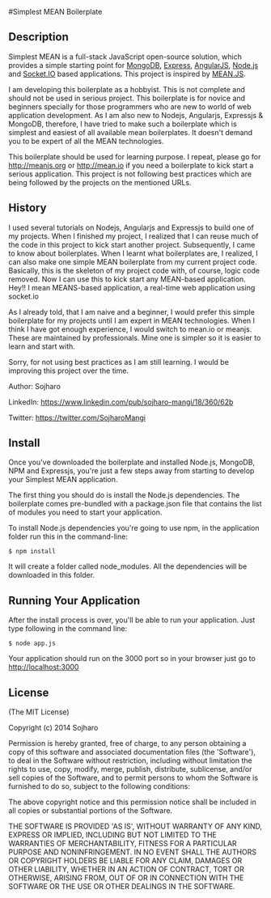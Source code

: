 #Simplest MEAN Boilerplate

## Description

Simplest MEAN is a full-stack JavaScript open-source solution, which provides a simple starting point for [MongoDB](http://www.mongodb.org/), [Express](http://expressjs.com/), [AngularJS](http://angularjs.org/), [Node.js](http://www.nodejs.org/) and [Socket.IO](http://socket.io) based applications. This project is inspired by [MEAN.JS](https://github.com/meanjs/mean).

I am developing this boilerplate as a hobbyist. This is not complete and should not be used in serious project. This boilerplate is for novice and beginners specially for those programmers who are new to world of web application development. As I am also new to Nodejs, Angularjs, Expressjs & MongoDB, therefore, I have tried to make such a boilerplate which is simplest and easiest of all available mean boilerplates. It doesn't demand you to be expert of all the MEAN technologies.

This boilerplate should be used for learning purpose. I repeat, please go for http://meanjs.org or http://mean.io if you need a boilerplate to kick start a serious application. This project is not following best practices which are being followed by the projects on the mentioned URLs.

## History

I used several tutorials on Nodejs, Angularjs and Expressjs to build one of my projects. When I finished my project, I realized that I can reuse much of the code in this project to kick start another project. Subsequently, I came to know about boilerplates. When I learnt what boilerplates are, I realized, I can also make one simple MEAN boilerplate from my current project code. Basically, this is the skeleton of my project code with, of course, logic code removed. Now I can use this to kick start any MEAN-based application. Hey!! I mean MEANS-based application, a real-time web application using socket.io

As I already told, that I am naive and a beginner, I would prefer this simple boilerplate for my projects until I am expert in MEAN technologies. When I think I have got enough experience, I would switch to mean.io or meanjs. These are maintained by professionals. Mine one is simpler so it is easier to learn and start with.

Sorry, for not using best practices as I am still learning. I would be improving this project over the time.

Author: Sojharo

LinkedIn: https://www.linkedin.com/pub/sojharo-mangi/18/360/62b

Twitter: https://twitter.com/SojharoMangi

## Install
Once you've downloaded the boilerplate and installed Node.js, MongoDB, NPM and Expressjs, you're just a few steps away from starting to develop your Simplest MEAN application.

The first thing you should do is install the Node.js dependencies. The boilerplate comes pre-bundled with a package.json file that contains the list of modules you need to start your application.

To install Node.js dependencies you're going to use npm, in the application folder run this in the command-line:

```
$ npm install
```

It will create a folder called node_modules. All the dependencies will be downloaded in this folder.

## Running Your Application
After the install process is over, you'll be able to run your application. Just type following in the command line:

```
$ node app.js
```

Your application should run on the 3000 port so in your browser just go to [http://localhost:3000](http://localhost:3000)
                            
## License
(The MIT License)

Copyright (c) 2014 Sojharo

Permission is hereby granted, free of charge, to any person obtaining
a copy of this software and associated documentation files (the
'Software'), to deal in the Software without restriction, including
without limitation the rights to use, copy, modify, merge, publish,
distribute, sublicense, and/or sell copies of the Software, and to
permit persons to whom the Software is furnished to do so, subject to
the following conditions:

The above copyright notice and this permission notice shall be
included in all copies or substantial portions of the Software.

THE SOFTWARE IS PROVIDED 'AS IS', WITHOUT WARRANTY OF ANY KIND,
EXPRESS OR IMPLIED, INCLUDING BUT NOT LIMITED TO THE WARRANTIES OF
MERCHANTABILITY, FITNESS FOR A PARTICULAR PURPOSE AND NONINFRINGEMENT.
IN NO EVENT SHALL THE AUTHORS OR COPYRIGHT HOLDERS BE LIABLE FOR ANY
CLAIM, DAMAGES OR OTHER LIABILITY, WHETHER IN AN ACTION OF CONTRACT,
TORT OR OTHERWISE, ARISING FROM, OUT OF OR IN CONNECTION WITH THE
SOFTWARE OR THE USE OR OTHER DEALINGS IN THE SOFTWARE.

